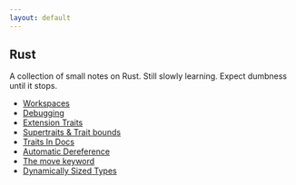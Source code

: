 ```yaml
---
layout: default
---
```


## Rust

A collection of small notes on Rust. Still slowly learning. Expect dumbness until it stops.

 * [Workspaces](./Workspaces.md)
 * [Debugging](./Debugging.md)
 * [Extension Traits](./ExtensionTraits.md)
 * [Supertraits & Trait bounds](./SuperTraits.md)
 * [Traits In Docs](./AutoBlanketImpls.md)
 * [Automatic Dereference](./AutoDeref.md)
 * [The move keyword](./movekwd.md)
 * [Dynamically Sized Types](./DST.md)

[removedFeaturesFaq]: https://github.com/rust-lang/rust/issues/4632

